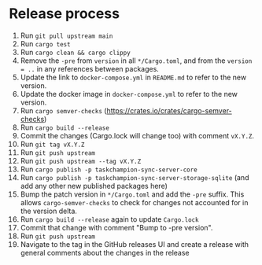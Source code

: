 # Release process

1. Run `git pull upstream main`
1. Run `cargo test`
1. Run `cargo clean && cargo clippy`
1. Remove the `-pre` from `version` in all `*/Cargo.toml`, and from the `version = ..` in any references between packages.
1. Update the link to `docker-compose.yml` in `README.md` to refer to the new version.
1. Update the docker image in `docker-compose.yml` to refer to the new version.
1. Run `cargo semver-checks` (https://crates.io/crates/cargo-semver-checks)
1. Run `cargo build --release`
1. Commit the changes (Cargo.lock will change too) with comment `vX.Y.Z`.
1. Run `git tag vX.Y.Z`
1. Run `git push upstream`
1. Run `git push upstream --tag vX.Y.Z`
1. Run `cargo publish -p taskchampion-sync-server-core`
1. Run `cargo publish -p taskchampion-sync-server-storage-sqlite` (and add any other new published packages here)
1. Bump the patch version in `*/Cargo.toml` and add the `-pre` suffix. This allows `cargo-semver-checks` to check for changes not accounted for in the version delta.
1. Run `cargo build --release` again to update `Cargo.lock`
1. Commit that change with comment "Bump to -pre version".
1. Run `git push upstream`
1. Navigate to the tag in the GitHub releases UI and create a release with general comments about the changes in the release
